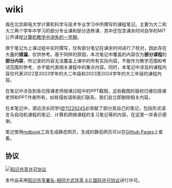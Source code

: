 # wiki

我在北京邮电大学计算机科学与技术专业学习中所撰写的课程笔记。主要为大二和大三两个学年中学习的部分专业课和部分选修课，其中还包含课余时间自学的MIT公开课程[计算机教学中消失的一学期](https://missing.csail.mit.edu/)。

限于笔记为上课过程中实时撰写，仅有部分笔记在课余时间进行了校对，因此存在大量的**错漏**，仅供参考。基于同样的原因，本次笔记中覆盖的内容仅为**部分课程**的**部分内容**，所记录的内容无法覆盖上课中的所有实际内容，不能作为教学范围和考试范围的参考，亦不能代表相关课程中的重点内容。同时，本笔记中涉及的课程内容仅代表2022至2023学年的大二年级和2023至2024学年的大三年级的课程内容。

在笔记中涉及到各位授课老师授课过程中的PPT截图，这些截图的版权归诸位授课老师和PPT作者所有，如有侵权请和我们联系，我们会立即删除相关内容。

在本笔记中，源远流长同学([@112292454](https://github.com/112292454))贡献了部分其自己的笔记，包括形式语言与自动机课程的笔记、计算机网络课程的复习笔记等的内容，在这里一并表示感谢。

笔记使用[mdbook](https://rust-lang.github.io/mdBook/index.html)工具生成静态网页，生成的静态网页可以在[Github Pages](https://jackfiled.github.io/wiki/)上查看。

## 协议

<a rel="license" href="http://creativecommons.org/licenses/by-sa/4.0/"><img alt="知识共享许可协议" style="border-width:0" src="https://i.creativecommons.org/l/by-sa/4.0/88x31.png" /></a>

本作品采用<a rel="license" href="http://creativecommons.org/licenses/by-sa/4.0/">知识共享署名-相同方式共享 4.0 国际许可协议</a>进行许可。

